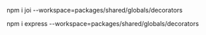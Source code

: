 
npm i joi --workspace=packages/shared/globals/decorators

npm i express --workspace=packages/shared/globals/decorators
